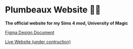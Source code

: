 # Plumbeaux Website 🧙‍♂️ 

**The official website for my Sims 4 mod, University of Magic**

[Figma Design Document](https://www.figma.com/file/vOwSy6beFCiDvsjeqrjf6e/PlumbeauxWebsite?node-id=3%3A2&t=tIssYZUwO3m0ILHs-1)

[Live Website (under contruction)](https://plumbeaux.com)
